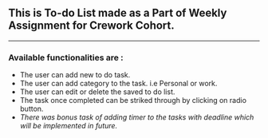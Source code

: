 ## **This is To-do List made as a Part of Weekly Assignment for Crework Cohort.**
___

### Available functionalities are  : 
- The user can add new to do task.
- The user can add category to the task. i.e Personal or work.
- The user can edit or delete the saved to do list.
- The task once completed can be striked through by clicking on radio button.
- _There was bonus task of adding timer to the tasks with deadline which will be implemented in future._